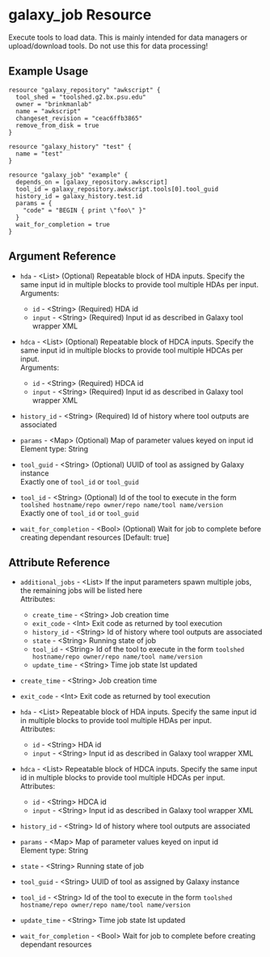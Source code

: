# galaxy_job Resource

Execute tools to load data. This is mainly intended for data managers or upload/download tools. Do not use this for data processing!

## Example Usage

```hcl
resource "galaxy_repository" "awkscript" {
  tool_shed = "toolshed.g2.bx.psu.edu"
  owner = "brinkmanlab"
  name = "awkscript"
  changeset_revision = "ceac6ffb3865"
  remove_from_disk = true
}

resource "galaxy_history" "test" {
  name = "test"
}

resource "galaxy_job" "example" {
  depends_on = [galaxy_repository.awkscript]
  tool_id = galaxy_repository.awkscript.tools[0].tool_guid
  history_id = galaxy_history.test.id
  params = {
    "code" = "BEGIN { print \"foo\" }"
  }
  wait_for_completion = true
}
```

## Argument Reference

* `hda` - &lt;List&gt; (Optional) Repeatable block of HDA inputs. Specify the same input id in multiple blocks to provide tool multiple HDAs per input.  
  Arguments:  
  * `id` - &lt;String&gt; (Required) HDA id  
  * `input` - &lt;String&gt; (Required) Input id as described in Galaxy tool wrapper XML  

* `hdca` - &lt;List&gt; (Optional) Repeatable block of HDCA inputs. Specify the same input id in multiple blocks to provide tool multiple HDCAs per input.  
  Arguments:  
  * `id` - &lt;String&gt; (Required) HDCA id  
  * `input` - &lt;String&gt; (Required) Input id as described in Galaxy tool wrapper XML  

* `history_id` - &lt;String&gt; (Required) Id of history where tool outputs are associated  
* `params` - &lt;Map&gt; (Optional) Map of parameter values keyed on input id  
  Element type: String
* `tool_guid` - &lt;String&gt; (Optional) UUID of tool as assigned by Galaxy instance  
  Exactly one of `tool_id` or `tool_guid`  
* `tool_id` - &lt;String&gt; (Optional) Id of the tool to execute in the form `toolshed hostname/repo owner/repo name/tool name/version`  
  Exactly one of `tool_id` or `tool_guid`  
* `wait_for_completion` - &lt;Bool&gt; (Optional) Wait for job to complete before creating dependant resources \[Default: true]  


## Attribute Reference

* `additional_jobs` - &lt;List&gt; If the input parameters spawn multiple jobs, the remaining jobs will be listed here  
  Attributes:  
  * `create_time` - &lt;String&gt; Job creation time  
  * `exit_code` - &lt;Int&gt; Exit code as returned by tool execution  
  * `history_id` - &lt;String&gt; Id of history where tool outputs are associated  
  * `state` - &lt;String&gt; Running state of job  
  * `tool_id` - &lt;String&gt; Id of the tool to execute in the form `toolshed hostname/repo owner/repo name/tool name/version`  
  * `update_time` - &lt;String&gt; Time job state lst updated  

* `create_time` - &lt;String&gt; Job creation time  
* `exit_code` - &lt;Int&gt; Exit code as returned by tool execution  
* `hda` - &lt;List&gt; Repeatable block of HDA inputs. Specify the same input id in multiple blocks to provide tool multiple HDAs per input.  
  Attributes:  
  * `id` - &lt;String&gt; HDA id  
  * `input` - &lt;String&gt; Input id as described in Galaxy tool wrapper XML  

* `hdca` - &lt;List&gt; Repeatable block of HDCA inputs. Specify the same input id in multiple blocks to provide tool multiple HDCAs per input.  
  Attributes:  
  * `id` - &lt;String&gt; HDCA id  
  * `input` - &lt;String&gt; Input id as described in Galaxy tool wrapper XML  

* `history_id` - &lt;String&gt; Id of history where tool outputs are associated  
* `params` - &lt;Map&gt; Map of parameter values keyed on input id  
  Element type: String
* `state` - &lt;String&gt; Running state of job  
* `tool_guid` - &lt;String&gt; UUID of tool as assigned by Galaxy instance  
* `tool_id` - &lt;String&gt; Id of the tool to execute in the form `toolshed hostname/repo owner/repo name/tool name/version`  
* `update_time` - &lt;String&gt; Time job state lst updated  
* `wait_for_completion` - &lt;Bool&gt; Wait for job to complete before creating dependant resources  

